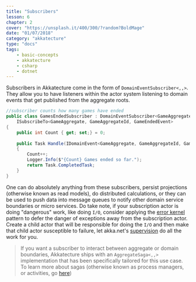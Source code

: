 ```yaml
---
title: "Subscribers"
lesson: 6
chapter: 2
cover: "https://unsplash.it/400/300/?random?BoldMage"
date: "01/07/2018"
category: "akkatecture"
type: "docs"
tags:
    - basic-concepts
    - akkatecture
    - csharp
    - dotnet
---
```

Subscribers in Akkatecture come in the form of `DomainEventSubscriber<,,>`. They allow you to have listeners within the actor system listening to domain events that get published from the aggregate roots.

```csharp
//subscriber counts how many games have ended
public class GamesEndedSubscriber : DomainEventSubscriber<GameAggregate, GameAggregateId, AggregateEvent<GameAggregate, GameAggregateId>>,
    ISubscribeTo<GameAggregate, GameAggregateId, GameEndedEvent>
{
    public int Count { get; set;} = 0;
        
    public Task Handle(IDomainEvent<GameAggregate, GameAggregateId, GameEndedEvent> domainEvent)
    {
        Count++;
        Logger.Info($"{Count} Games ended so far.");
        return Task.CompletedTask;
    }
}
```
One can do absolutely anything from these subscribers, persist projections (otherwise known as read models), do distributed calculations, or they can be used to push data into message queues to notify other domain service boundaries or micro services. Do take note, if your subscription actor is doing "dangerous" work, like doing `I/O`, consider applying the [error kernel](https://petabridge.com/blog/how-actors-recover-from-failure-hierarchy-and-supervision/) pattern to defer the danger of exceptions away from the subscription actor. Create a child actor that will be responsible for doing the `I/O` and then make that child actor susceptible to failure, let akka.net's [supervision](http://getakka.net/articles/concepts/supervision.html) do all the work for you.

> If you want a subscriber to interact between aggregate or domain boundaries, Akkatecture ships with an `AggregateSaga<,,>` implementation that has been specifically tailored for this use case. To learn more about sagas (otherwise known as process managers, or activities, go [here](/docs/sagas))